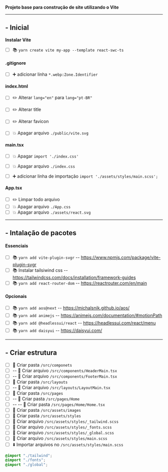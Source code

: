 **Projeto base para construção de site utilizando o Vite**

---
## **- Inicial**
**Instalar Vite**
- [ ] :books: `yarn create vite my-app --template react-swc-ts`

#### **.gitignore**

- [ ] :heavy_plus_sign: adicionar linha `*.webp:Zone.Identifier`


#### **index.html**

- [ ] :pencil2: Alterar `lang="en"`  para `lang="pt-BR"`
- [ ] :pencil2: Alterar title
- [ ] :pencil2: Alterar favicon
- [ ] :boom: Apagar arquivo `./public/vite.svg`


#### **main.tsx**

- [ ] :boom: Apagar `import './index.css'`
- [ ] :boom: Apagar arquivo `./index.css`
- [ ] :heavy_plus_sign: adicionar linha de importação  `import './assets/styles/main.scss';`


#### **App.tsx**

- [ ] :pencil2: Limpar todo arquivo
- [ ] :boom: Apagar arquivo `./App.css`
- [ ] :boom: Apagar arquivo `./assets/react.svg`

---
## **- Intalação de pacotes** 

#### **Essenciais**

- [ ] :books: `yarn add vite-plugin-svgr`  -- https://www.npmjs.com/package/vite-plugin-svgr
- [ ] :books: Instalar tailsiwind css -- https://tailwindcss.com/docs/installation/framework-guides
- [ ] :books: `yarn add react-router-dom`  -- https://reactrouter.com/en/main

#### **Opcionais**

- [ ] :books: `yarn add aos@next` -- https://michalsnik.github.io/aos/
- [ ] :books: `yarn add animejs` -- https://animejs.com/documentation/#motionPath
- [ ] :books: `yarn add @headlessui/react` -- https://headlessui.com/react/menu
- [ ] :books: `yarn add daisyui`  --  https://daisyui.com/

---

## **- Criar estrutura**

- [ ] :file_folder: Criar pasta `/src/componets`
- [ ] -- :page_with_curl: Criar arquivo `/src/components/HeaderMain.tsx`
- [ ] -- :page_with_curl: Criar arquivo `/src/components/FooterMain.tsx`
- [ ] :file_folder: Criar pasta `/src/layouts`
- [ ] -- :page_with_curl: Criar arquivo `/src/layouts/LayoutMain.tsx`
- [ ] :file_folder: Criar pasta `/src/pages`
- [ ] -- :file_folder: Criar pasta `/src/pages/Home`
- [ ] -- -- :file_folder: Criar pasta `/src/pages/Home/Home.tsx`
- [ ] :file_folder: Criar pasta `/src/assets/images`
- [ ] :file_folder: Criar pasta `/src/assets/styles`
- [ ] :page_with_curl: Criar arquivo `/src/assets/styles/_tailwind.scss`
- [ ] :page_with_curl: Criar arquivo `/src/assets/styles/_fonts.scss`
- [ ] :page_with_curl: Criar arquivo `/src/assets/styles/_global.scss`
- [ ] :page_with_curl: Criar arquivo `/src/assets/styles/main.scss`
- [ ] :arrow_down: Importar arquivos no  `/src/assets/styles/main.scss`
~~~scss
@import "./tailwind";
@import "./fonts";
@import "./global";
~~~
